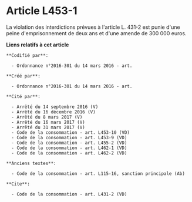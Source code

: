 # Article L453-1

La violation des interdictions prévues à l'article L. 431-2 est punie d'une peine d'emprisonnement de deux ans et d'une
amende de 300 000 euros.

**Liens relatifs à cet article**

	**Codifié par**:

	  - Ordonnance n°2016-301 du 14 mars 2016 - art.

	**Créé par**:

	  - Ordonnance n°2016-301 du 14 mars 2016 - art.

	**Cité par**:

	  - Arrêté du 14 septembre 2016 (V)
	  - Arrêté du 16 décembre 2016 (V)
	  - Arrêté du 8 mars 2017 (V)
	  - Arrêté du 16 mars 2017 (V)
	  - Arrêté du 31 mars 2017 (V)
	  - Code de la consommation - art. L453-10 (VD)
	  - Code de la consommation - art. L453-9 (VD)
	  - Code de la consommation - art. L455-2 (VD)
	  - Code de la consommation - art. L462-1 (VD)
	  - Code de la consommation - art. L462-2 (VD)

	**Anciens textes**:

	  - Code de la consommation - art. L115-16, sanction principale (Ab)

	**Cite**:

	  - Code de la consommation - art. L431-2 (VD)

